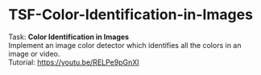 # TSF-Color-Identification-in-Images

Task: **Color Identification in Images**<br>
Implement an image color detector which identifies all the colors in an image or video.<br>
Tutorial: https://youtu.be/RELPe9pGnXI
